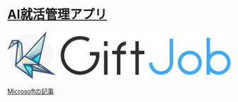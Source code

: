 # [AI就活管理アプリ](https://giftjob-frontend.vercel.app/)

![GiftJob](https://github.com/R1013-T/giftjob-frontend/blob/9da7e7c741a2bd04325b284ffcf97e27268a9b7b/public/giftjob_logo.png?raw=true)

[Microsoftの記事](https://www.microsoft.com/ja-jp/industry/blog/microsoft-in-business/2024/04/05/case-study-utilization-of-azure-openai-service-by-students/)
